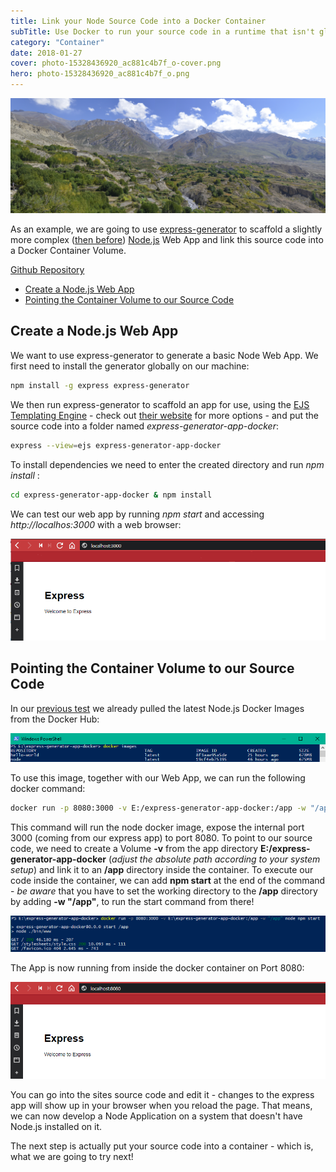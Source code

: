 ```yaml
---
title: Link your Node Source Code into a Docker Container
subTitle: Use Docker to run your source code in a runtime that isn't globally installed on your system. We want to test our source code as it would be executed inside a Linux / Node.js@latest environment, while running our development on a Windows 10 machine.
category: "Container"
date: 2018-01-27
cover: photo-15328436920_ac881c4b7f_o-cover.png
hero: photo-15328436920_ac881c4b7f_o.png
---
```


![Mustang, Nepal](./photo-15328436920_ac881c4b7f_o.png)

As an example, we are going to use [express-generator](https://expressjs.com/en/starter/generator.html) to scaffold a slightly more complex ([then before](https://github.com/mpolinowski/node-express-docker-starter)) [Node.js](https://nodejs.org) Web App and link this source code into a Docker Container Volume.

[Github Repository](https://github.com/mpolinowski/express-generator-app-docker)

<!-- TOC -->

- [Create a Node.js Web App](#create-a-nodejs-web-app)
- [Pointing the Container Volume to our Source Code](#pointing-the-container-volume-to-our-source-code)

<!-- /TOC -->


## Create a Node.js Web App

We want to use express-generator to generate a basic Node Web App. We first need to install the generator globally on our machine:


```bash
npm install -g express express-generator
```

We then run express-generator to scaffold an app for use, using the [EJS Templating Engine](http://ejs.co) - check out [their website](https://expressjs.com/en/starter/generator.html) for more options - and put the source code into a folder named _express-generator-app-docker_:


```bash
express --view=ejs express-generator-app-docker
```

To install dependencies we need to enter the created directory and run _npm install_ :

```bash
cd express-generator-app-docker & npm install
```

We can test our web app by running _npm start_ and accessing _http://localhos:3000_ with a web browser:


![Express App in Docker Container](./express-docker_01.png)


## Pointing the Container Volume to our Source Code

In our [previous test](https://github.com/mpolinowski/node-express-docker-starter) we already pulled the latest Node.js Docker Images from the Docker Hub:


![Express App in Docker Container](./express-docker_02.png)


To use this image, together with our Web App, we can run the following docker command:


```bash
docker run -p 8080:3000 -v E:/express-generator-app-docker:/app -w "/app" node npm start
```

This command will run the node docker image, expose the internal port 3000 (coming from our express app) to port 8080. To point to our source code, we need to create a Volume __-v__ from the app directory __E:/express-generator-app-docker__ (_adjust the absolute path according to your system setup_) and link it to an __/app__ directory inside the container. To execute our code inside the container, we can add __npm start__ at the end of the command - _be aware_ that you have to set the working directory to the __/app__ directory by adding __-w "/app"__, to run the start command from there!


![Express App in Docker Container](./express-docker_03.png)


The App is now running from inside the docker container on Port 8080:


![Express App in Docker Container](./express-docker_04.png)


You can go into the sites source code and edit it - changes to the express app will show up in your browser when you reload the page. That means, we can now develop a Node Application on a system that doesn't have Node.js installed on it.


The next step is actually put your source code into a container - which is, what we are going to try next!